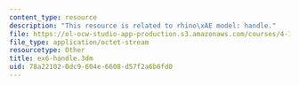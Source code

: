 ```yaml
---
content_type: resource
description: "This resource is related to rhino\xAE model: handle."
file: https://ol-ocw-studio-app-production.s3.amazonaws.com/courses/4-105-geometric-disciplines-and-architecture-skills-reciprocal-methodologies-fall-2012/78a221020dc9604e6608d57f2a6b6fd0_ex6-handle.3dm
file_type: application/octet-stream
resourcetype: Other
title: ex6-handle.3dm
uid: 78a22102-0dc9-604e-6608-d57f2a6b6fd0
---
```

